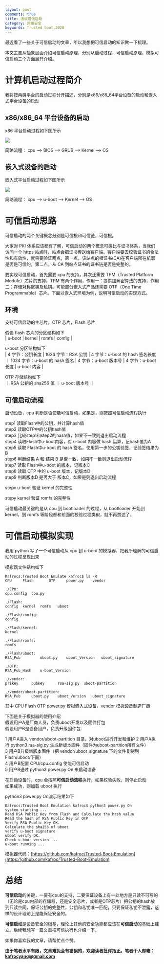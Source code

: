 ```yaml
---
layout: post
comments: true
title: 浅谈可信启动
category: 网络安全
keywords: Trusted boot,2020
---
```


最近看了一些关于可信启动的文章，所以我想把可信启动的知识做一下梳理。

本文主要从抽象层面介绍可信启动原理，分别从启动过程，可信启动原理，模拟可信启动三个方面展开介绍。

# 计算机启动过程简介

我将按两类平台的启动过程分开描述，分别是x86/x86_64平台设备的启动和嵌入式平台设备的启动

## x86/x86_64 平台设备的启动

x86 平台启动过程如下图所示

![](http://kafroc.github.io/assets/img/2020-05-17-01.png)

简略流程： cpu --> BIOS --> GRUB --> Kernel --> OS

## 嵌入式设备的启动

嵌入式平台启动过程如下图所示

![](http://kafroc.github.io/assets/img/2020-05-17-02.png)

简略流程： cpu --> u-boot --> Kernel --> OS

# 可信启动思路

可信启动的两个关键概念分别是可信根和可信链，可信根。

大家对 PKI 体系应该都有了解，可信启动的两个概念可类比与证书体系，当我们访问一个 https 站点时，站点会把证书传送给客户端。客户端要去校验证书的合法性和有效性，就需要验证两点，第一点，该站点的根证书(CA)在客户端所在机器是否是可信的，第二点，从 CA 到站点证书的证书链是否是完整的。

要实现可信启动，首先需要 cpu 的支持，其次还需要 TPM（Trusted Platform Module）芯片的支持，TPM 有两个作用，作用一：提供加解密算法的支持，作用 二：存储对称密钥及私钥。可能部分嵌入式产品还需要 OTP（One Time Programmable）芯片。下面以嵌入式环境为例，说明可信启动的实现方式。

## 环境

支持可信启动的主芯片，OTP 芯片，Flash 芯片

假设 flash 芯片的分区结构如下<br>
| u-boot | kernel | romfs | config |

u-boot 分区结构如下<br>
| 4 字节：公钥长度 | 1024 字节：RSA 公钥 | 4 字节：u-boot 的 hash 签名长度 ｜ 1024 字节：u-boot 的 hash 签名 | 4 字节：u-boot 版本号 | 4 字节：u-boot 长度 | u-boot 内容 |

OTP 存储结构如下<br>
｜ RSA 公钥的 sha256 值 ｜ u-boot 版本号 ｜

## 可信启动流程

启动设备，cpu 判断是否使能可信启动，如果是，则按照可信启动流程执行

step1 读取Flash中的公钥，并计算hash值<br>
step2 读取OTP中的公钥hash值<br>
step3 比较step1和step2的hash值，如果不一致则退出启动流程<br>
step4 读取Flash中u-boot内容，对 u-boot 内容做 hash 运算，记hash值为A<br>
step5 读取 Flash中u-boot 的 hash 签名，使用第一步的公钥验签，记验签结果为 B<br>
step6 判断结果 A 和 结果 B 是否一致，如果不一致则退出启动流程<br>
step7 读取 Flash中u-boot 的版本，记版本C<br>
step8 读取 OTP 中的 u-boot 版本，记版本D<br>
step9 判断版本D 是否大于 版本C，如果是则退出启动流程

stepx u-boot 验证 kernel 的完整性

stepy kernel 验证 romfs 的完整性

可信启动最关键的是从 cpu 到 bootloader 的过程，从 bootloader 开始到 kernel，到 romfs 等阶段都和前面的校验过程类似，就不再赘述了。

# 可信启动模拟实现

我用 python 写了一个可信启动从 cpu 到 u-boot 的模拟器，把我所理解的可信启动的过程呈现出来

模拟器文件结构如下

```
Kafrocs:Trusted Boot Emulate kafroc$ ls -R
CPU		Flash		OTP		power.py	vendor

./CPU:
cpu.config	cpu.py

./Flash:
config	kernel	romfs	uboot

./Flash/config:
config

./Flash/kernel:
kernel

./Flash/romfs:
romfs

./Flash/uboot:
RSA_Pub			uboot.py	uboot_Version	uboot_signature

./OTP:
RSA_Pub_Hash	u-boot_Version

./vendor:
prikey		pubkey		rsa-sig.py	uboot-partition

./vendor/uboot-partition:
RSA_Pub		uboot.py	uboot_Version	uboot_signature
```

其中 CPU Flash OTP power.py 模拟嵌入式设备，vendor 模拟设备制造厂商

下面是关于模拟器的使用介绍<br>
假设用户A是厂商人员，负责uboot开发以及固件打包<br>
假设用户B是设备用户，负责升级固件包

1 用户A进入 vendor/uboot-partition 目录，对uboot进行开发和维护
2 用户A执行 python3 rsa-sig.py 生成新版本固件（固件为uboot-partition所有文件）<br>
3 用户B升级新版本固件（把 vendor/uboot_signature 下的文件复制到 Flash/uboot/下面）<br>
4 用户B配置 CPU/cpu.config 使能可信启动<br>
5 用户B通过 python3 power.py On 来启动设备<br>

在启动设备时，cpu 会按照**可信启动流程**执行，如果校验失败，则停止启动<br>
如果成功，则加载 uboot 执行

python3 power.py On演示结果如下

```
Kafrocs:Trusted Boot Emulation kafroc$ python3 power.py On
system starting ...
Read RSA Public Key from Flash and Calculate the hash value
Read the hash of RSA Public Key in OTP
Verify RSA Public Key OK.
Calculate the sha256 of uboot
verify u-boot signature
uboot verify OK.
Check u-boot version ...
u-boot running ...
```

模拟器代码：[https://github.com/kafroc/Trusted-Boot-Emulation](https://github.com/kafroc/Trusted-Boot-Emulation)

# 总结
**可信启动**的关键，一要有cpu的支持，二要保证设备上有一处地方是只读不可写的（无论是cpu内部的存储器，还是安全芯片，或者是OTP芯片）把公钥的hash放到只读空间，保证公钥的完整性，公钥和私钥唯一匹配，只要保证私钥不泄露，这样的设计理论上是能保证安全的。

**可信启动**是设备安全的根基，理论上其他的安全功能都应该在**可信启动**的基础上建立。后续我想写一篇文章把可信执行也介绍一下。

如果你喜欢我的文章，请帮忙点个赞。

**由于笔者水平有限，文章难免会有错误的，欢迎读者批评指正。笔者个人邮箱：kafrocyang@gmail.com**
